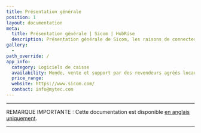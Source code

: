 ```yaml
---
title: Présentation générale
position: 1
layout: documentation
meta:
  title: Présentation générale | Sicom | HubRise
  description: Présentation générale de Sicom, les raisons de connecter votre caisse à HubRise et liste des fonctionnalités de l'intégration avec HubRise.
gallery:
  -
path_override: /
app_info:
  category: Logiciels de caisse
  availability: Monde, vente et support par des revendeurs agréés locaux.
  price_range:
  website: https://www.sicom.com/
  contact: info@mytec.com
---
```


-----

REMARQUE IMPORTANTE : Cette documentation est disponible [en anglais uniquement](https://www.hubrise.com/fr/apps/sicom).

-----